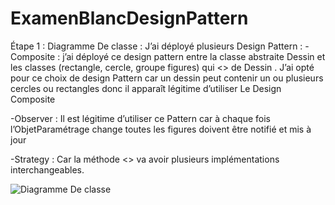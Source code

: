# ExamenBlancDesignPattern
Étape 1 : Diagramme De classe :
J’ai déployé plusieurs Design Pattern :
-Composite : j’ai déployé ce design pattern entre la classe abstraite Dessin et les classes (rectangle, cercle, groupe figures) qui <<EXTEND>> de Dessin . J’ai opté pour ce choix de design Pattern car un dessin peut contenir un ou plusieurs cercles ou rectangles donc il apparaît légitime d’utiliser Le Design Composite

 -Observer : Il est légitime d’utiliser ce Pattern car à chaque fois l’ObjetParamétrage change toutes les figures doivent être notifié et mis à jour

  -Strategy : Car la méthode <<traiter>> va avoir plusieurs implémentations interchangeables.

![Diagramme De classe](https://user-images.githubusercontent.com/85801662/198577028-5c217fae-00cf-4bc0-95de-7c98c4ddd3e0.jpg)
